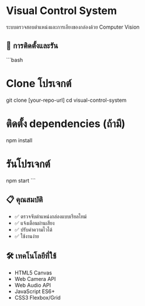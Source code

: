 # Visual Control System

ระบบตรวจสอบตำแหน่งและการเอียงของกล่องด้วย Computer Vision

## 🚀 การติดตั้งและรัน

\`\`\`bash
# Clone โปรเจกต์
git clone [your-repo-url]
cd visual-control-system

# ติดตั้ง dependencies (ถ้ามี)
npm install

# รันโปรเจกต์
npm start
\`\`\`

## 📋 คุณสมบัติ

- ✅ ตรวจจับตำแหน่งกล่องแบบเรียลไทม์
- ✅ แจ้งเตือนผ่านเสียง
- ✅ ปรับค่าความไวได้
- ✅ ใช้งานง่าย

## 🛠️ เทคโนโลยีที่ใช้

- HTML5 Canvas
- Web Camera API
- Web Audio API
- JavaScript ES6+
- CSS3 Flexbox/Grid